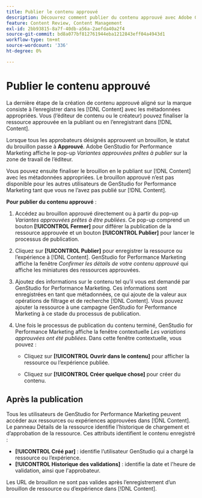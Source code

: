 ```yaml
---
title: Publier le contenu approuvé
description: Découvrez comment publier du contenu approuvé avec Adobe GenStudio for Performance Marketing.
feature: Content Review, Content Management
exl-id: 2bb93815-8a7f-40db-a56a-2aefda40a2f4
source-git-commit: bd8a077bf812761944eba1212843eff04a4943d1
workflow-type: tm+mt
source-wordcount: '336'
ht-degree: 0%

---
```


# Publier le contenu approuvé

La dernière étape de la création de contenu approuvé aligné sur la marque consiste à l’enregistrer dans les [!DNL Content] avec les métadonnées appropriées. Vous (l’éditeur de contenu ou le créateur) pouvez finaliser la ressource approuvée en la publiant ou en l’enregistrant dans [!DNL Content].

Lorsque tous les approbateurs désignés approuvent un brouillon, le statut du brouillon passe à **Approuvé**. Adobe GenStudio for Performance Marketing affiche le pop-up _Variantes approuvées prêtes à publier_ sur la zone de travail de l’éditeur.

Vous pouvez ensuite finaliser le brouillon en le publiant sur [!DNL Content] avec les métadonnées appropriées. Le brouillon approuvé n’est pas disponible pour les autres utilisateurs de GenStudio for Performance Marketing tant que vous ne l’avez pas publié sur [!DNL Content].

**Pour publier du contenu approuvé** :

1. Accédez au brouillon approuvé directement ou à partir du pop-up _Variantes approuvées prêtes à être publiées_. Ce pop-up comprend un bouton **[!UICONTROL Fermer]** pour différer la publication de la ressource approuvée et un bouton **[!UICONTROL Publier]** pour lancer le processus de publication.

1. Cliquez sur **[!UICONTROL Publier]** pour enregistrer la ressource ou l’expérience à [!DNL Content]. GenStudio for Performance Marketing affiche la fenêtre _Confirmer les détails de votre contenu approuvé_ qui affiche les miniatures des ressources approuvées.

1. Ajoutez des informations sur le contenu tel qu’il vous est demandé par GenStudio for Performance Marketing. Ces informations sont enregistrées en tant que métadonnées, ce qui ajoute de la valeur aux opérations de filtrage et de recherche [!DNL Content]. Vous pouvez ajouter la ressource à une campagne GenStudio for Performance Marketing à ce stade du processus de publication.

1. Une fois le processus de publication du contenu terminé, GenStudio for Performance Marketing affiche la fenêtre contextuelle _Les variations approuvées ont été publiées_. Dans cette fenêtre contextuelle, vous pouvez :

   * Cliquez sur **[!UICONTROL Ouvrir dans le contenu]** pour afficher la ressource ou l’expérience publiée.

   * Cliquez sur **[!UICONTROL Créer quelque chose]** pour créer du contenu.

## Après la publication

Tous les utilisateurs de GenStudio for Performance Marketing peuvent accéder aux ressources ou expériences approuvées dans [!DNL Content]. Le panneau Détails de la ressource identifie l’historique de chargement et d’approbation de la ressource. Ces attributs identifient le contenu enregistré :

* **[!UICONTROL Créé par]** : identifie l’utilisateur GenStudio qui a chargé la ressource ou l’expérience.
* **[!UICONTROL Historique des validations]** : identifie la date et l&#39;heure de validation, ainsi que l&#39;approbateur.

Les URL de brouillon ne sont pas valides après l’enregistrement d’un brouillon de ressource ou d’expérience dans [!DNL Content].
